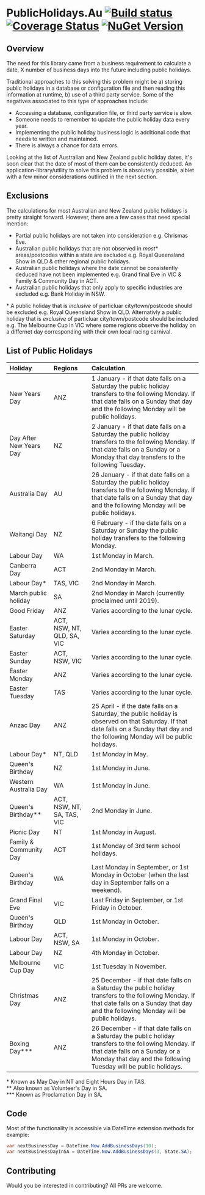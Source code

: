# PublicHolidays.Au [![Build status](https://ci.appveyor.com/api/projects/status/x52hv1rqkvc9fnb7?svg=true)](https://ci.appveyor.com/project/Certegy/publicholidays-au) [![Coverage Status](https://coveralls.io/repos/github/Certegy/PublicHolidays.Au/badge.svg?branch=master)](https://coveralls.io/github/Certegy/PublicHolidays.Au?branch=master) [![NuGet Version](https://img.shields.io/nuget/v/PublicHolidays.Au.svg?style=flat)](https://www.nuget.org/packages/PublicHolidays.Au/)

## Overview

The need for this library came from a business requirement to calculate a date, X number of business days into the future including public holidays.

Traditional approaches to this solving this problem might be a) storing public holidays in a database or configuration file and then reading this information at runtime, b) use of a third party service. Some of the negatives associated to this type of approaches include:
* Accessing a database, configuration file, or third party service is slow.
* Someone needs to remember to update the public holiday data every year.
* Implementing the public holiday business logic is additional code that needs to written and maintained.  
* There is always a chance for data errors.

Looking at the list of Australian and New Zealand public holiday dates, it's soon clear that the date of most of them can be consistently deduced. An application-library/utility to solve this problem is absolutely possible, albiet with a few minor considerations outlined in the next section.

## Exclusions

The calculations for most Australian and New Zealand public holidays is pretty straight forward. However, there are a few cases that need special mention:

* Partial public holidays are not taken into consideration e.g. Chrismas Eve.
* Australian public holidays that are not observed in *most*\* areas/postcodes within a state are excluded e.g. Royal Queensland Show in QLD & other regional public holidays.
* Australian public holidays where the date cannot be consistently deduced have not been implemented e.g. Grand final Eve in VIC & Family & Community Day in ACT.
* Australian public holidays that only apply to specific industries are excluded e.g. Bank Holiday in NSW.

\* A public holiday that is *inclusive* of particluar city/town/postcode should be excluded e.g. Royal Queensland Show in QLD. Alternativly a public holiday that is *exclusive* of particluar city/town/postcode should be included e.g. The Melbourne Cup in VIC where some regions observe the holiday on a differnet day corresponding with their own local racing carnival.

## List of Public Holidays
| Holiday | Regions | Calculation |
| :--- | :--- | :--- |
| New Years Day | ANZ | 1 January - if that date falls on a Saturday the public holiday transfers to the following Monday. If that date falls on a Sunday that day and the following Monday will be public holidays. |
| Day After New Years Day | NZ | 2 January - if that date falls on a Saturday the public holiday transfers to the following Monday. If that date falls on a Sunday or a Monday that day transfers to the following Tuesday. |
| Australia Day | AU | 26 January - if that date falls on a Saturday the public holiday transfers to the following Monday. If that date falls on a Sunday that day and the following Monday will be public holidays. |
| Waitangi Day | NZ | 6 February - if the date falls on a Saturday or Sunday the public holiday transfers to the following Monday. |
| Labour Day | WA | 1st Monday in March. |
| Canberra Day | ACT | 2nd Monday in March. |
| Labour Day* | TAS, VIC | 2nd Monday in March. |
| March public holiday | SA | 2nd Monday in March (currently proclaimed until 2019). |
| Good Friday | ANZ | Varies according to the lunar cycle. |
| Easter Saturday | ACT, NSW, NT, QLD, SA, VIC | Varies according to the lunar cycle. |
| Easter Sunday | ACT, NSW, VIC | Varies according to the lunar cycle. |
| Easter Monday | ANZ | Varies according to the lunar cycle. |
| Easter Tuesday | TAS | Varies according to the lunar cycle. |
| Anzac Day | ANZ | 25 April - if the date falls on a Saturday, the public holiday is observed on that Saturday. If that date falls on a Sunday that day and the following Monday will be public holidays. |
| Labour Day* | NT, QLD | 1st Monday in May. |
| Queen's Birthday | NZ | 1st Monday in June. |
| Western Australia Day | WA | 1st Monday in June. |
| Queen's Birthday** | ACT, NSW, NT, SA, TAS, VIC | 2nd Monday in June. |
| Picnic Day | NT | 1st Monday in August. |
| Family & Community Day | ACT | 1st Monday of 3rd term school holidays. |
| Queen's Birthday | WA | Last Monday in September, or 1st Monday in October (when the last day in September falls on a weekend). |
| Grand Final Eve| VIC | Last Friday in September, or 1st Friday in October. |
| Queen's Birthday | QLD | 1st Monday in October. |
| Labour Day | ACT, NSW, SA | 1st Monday in October. |
| Labour Day | NZ | 4th Monday in October. |
| Melbourne Cup Day | VIC | 1st Tuesday in November. |
| Christmas Day  | ANZ | 25 December - if that date falls on a Saturday the public holiday transfers to the following Monday. If that date falls on a Sunday that day and the following Monday will be public holidays. |
| Boxing Day*** | ANZ | 26 December - if that date falls on a Saturday the public holiday transfers to the following Monday. If that date falls on a Sunday or a Monday that day and the following Tuesday will be public holidays. |

\* Known as May Day in NT and Eight Hours Day in TAS.<br />
\*\* Also known as Volunteer's Day in SA.<br />
\*\*\* Known as Proclamation Day in SA.

## Code
Most of the functionality is accessible via DateTime extension methods for example:
```c#
var nextBusinessDay = DateTime.Now.AddBusinessDays(10);
var nextBusinessDayInSA = DateTime.Now.AddBusinessDays(3, State.SA);
```

## Contributing
Would you be interested in contributing? All PRs are welcome.